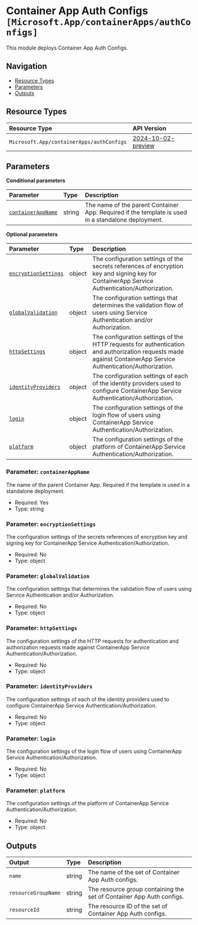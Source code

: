 # Container App Auth Configs `[Microsoft.App/containerApps/authConfigs]`

This module deploys Container App Auth Configs.

## Navigation

- [Resource Types](#Resource-Types)
- [Parameters](#Parameters)
- [Outputs](#Outputs)

## Resource Types

| Resource Type | API Version |
| :-- | :-- |
| `Microsoft.App/containerApps/authConfigs` | [2024-10-02-preview](https://learn.microsoft.com/en-us/azure/templates/Microsoft.App/2024-10-02-preview/containerApps/authConfigs) |

## Parameters

**Conditional parameters**

| Parameter | Type | Description |
| :-- | :-- | :-- |
| [`containerAppName`](#parameter-containerappname) | string | The name of the parent Container App. Required if the template is used in a standalone deployment. |

**Optional parameters**

| Parameter | Type | Description |
| :-- | :-- | :-- |
| [`encryptionSettings`](#parameter-encryptionsettings) | object | The configuration settings of the secrets references of encryption key and signing key for ContainerApp Service Authentication/Authorization. |
| [`globalValidation`](#parameter-globalvalidation) | object | The configuration settings that determines the validation flow of users using Service Authentication and/or Authorization. |
| [`httpSettings`](#parameter-httpsettings) | object | The configuration settings of the HTTP requests for authentication and authorization requests made against ContainerApp Service Authentication/Authorization. |
| [`identityProviders`](#parameter-identityproviders) | object | The configuration settings of each of the identity providers used to configure ContainerApp Service Authentication/Authorization. |
| [`login`](#parameter-login) | object | The configuration settings of the login flow of users using ContainerApp Service Authentication/Authorization. |
| [`platform`](#parameter-platform) | object | The configuration settings of the platform of ContainerApp Service Authentication/Authorization. |

### Parameter: `containerAppName`

The name of the parent Container App. Required if the template is used in a standalone deployment.

- Required: Yes
- Type: string

### Parameter: `encryptionSettings`

The configuration settings of the secrets references of encryption key and signing key for ContainerApp Service Authentication/Authorization.

- Required: No
- Type: object

### Parameter: `globalValidation`

The configuration settings that determines the validation flow of users using Service Authentication and/or Authorization.

- Required: No
- Type: object

### Parameter: `httpSettings`

The configuration settings of the HTTP requests for authentication and authorization requests made against ContainerApp Service Authentication/Authorization.

- Required: No
- Type: object

### Parameter: `identityProviders`

The configuration settings of each of the identity providers used to configure ContainerApp Service Authentication/Authorization.

- Required: No
- Type: object

### Parameter: `login`

The configuration settings of the login flow of users using ContainerApp Service Authentication/Authorization.

- Required: No
- Type: object

### Parameter: `platform`

The configuration settings of the platform of ContainerApp Service Authentication/Authorization.

- Required: No
- Type: object

## Outputs

| Output | Type | Description |
| :-- | :-- | :-- |
| `name` | string | The name of the set of Container App Auth configs. |
| `resourceGroupName` | string | The resource group containing the set of Container App Auth configs. |
| `resourceId` | string | The resource ID of the set of Container App Auth configs. |
